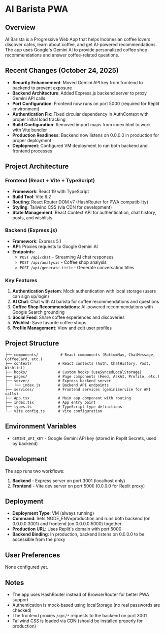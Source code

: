 # AI Barista PWA

## Overview
AI Barista is a Progressive Web App that helps Indonesian coffee lovers discover cafes, learn about coffee, and get AI-powered recommendations. The app uses Google's Gemini AI to provide personalized coffee shop recommendations and answer coffee-related questions.

## Recent Changes (October 24, 2025)
- **Security Enhancement**: Moved Gemini API key from frontend to backend to prevent exposure
- **Backend Architecture**: Added Express.js backend server to proxy Gemini API calls
- **Port Configuration**: Frontend now runs on port 5000 (required for Replit environment)
- **Authentication Fix**: Fixed circular dependency in AuthContext with proper initial load tracking
- **Build Configuration**: Removed import maps from index.html to work with Vite bundler
- **Production Readiness**: Backend now listens on 0.0.0.0 in production for proper deployment
- **Deployment**: Configured VM deployment to run both backend and frontend processes

## Project Architecture

### Frontend (React + Vite + TypeScript)
- **Framework**: React 19 with TypeScript
- **Build Tool**: Vite 6.2
- **Routing**: React Router DOM v7 (HashRouter for PWA compatibility)
- **Styling**: Tailwind CSS (via CDN for development)
- **State Management**: React Context API for authentication, chat history, posts, and wishlists

### Backend (Express.js)
- **Framework**: Express 5.1
- **API**: Proxies requests to Google Gemini AI
- **Endpoints**:
  - `POST /api/chat` - Streaming AI chat responses
  - `POST /api/analysis` - Coffee shop analysis
  - `POST /api/generate-title` - Generate conversation titles

### Key Features
1. **Authentication System**: Mock authentication with local storage (users can sign up/login)
2. **AI Chat**: Chat with AI barista for coffee recommendations and questions
3. **Coffee Shop Recommendations**: AI-powered recommendations with Google Search grounding
4. **Social Feed**: Share coffee experiences and discoveries
5. **Wishlist**: Save favorite coffee shops
6. **Profile Management**: View and edit user profiles

## Project Structure
```
├── components/          # React components (BottomNav, ChatMessage, CoffeeCard, etc.)
├── context/            # React contexts (Auth, ChatHistory, Post, Wishlist)
├── hooks/              # Custom hooks (useSyncedLocalStorage)
├── pages/              # Page components (Feed, AskAI, Profile, etc.)
├── server/             # Express backend server
│   └── index.js        # Backend API endpoints
├── services/           # Frontend services (geminiService for API calls)
├── App.tsx             # Main app component with routing
├── index.tsx           # App entry point
├── types.ts            # TypeScript type definitions
└── vite.config.ts      # Vite configuration
```

## Environment Variables
- `GEMINI_API_KEY` - Google Gemini API key (stored in Replit Secrets, used by backend)

## Development
The app runs two workflows:
1. **Backend** - Express server on port 3001 (localhost only)
2. **Frontend** - Vite dev server on port 5000 (0.0.0.0 for Replit proxy)

## Deployment
- **Deployment Type**: VM (always running)
- **Command**: Sets NODE_ENV=production and runs both backend (on 0.0.0.0:3001) and frontend (on 0.0.0.0:5000) together
- **Production URL**: Uses Replit's domain with port 5000
- **Backend Binding**: In production, backend listens on 0.0.0.0 to be accessible from the proxy

## User Preferences
None configured yet.

## Notes
- The app uses HashRouter instead of BrowserRouter for better PWA support
- Authentication is mock-based using localStorage (no real passwords are checked)
- The frontend proxies `/api/*` requests to the backend on port 3001
- Tailwind CSS is loaded via CDN (should be installed properly for production)
